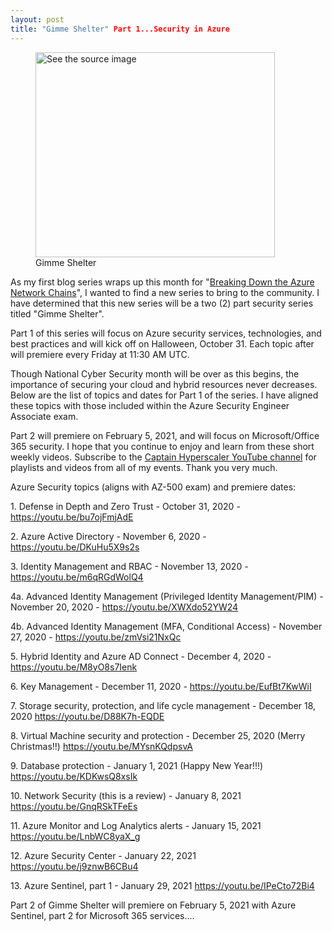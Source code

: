 ```yaml
---
layout: post
title: "Gimme Shelter" Part 1...Security in Azure
---
```


<!-- wp:image {"align":"center","width":383,"height":328} -->
<div class="wp-block-image"><figure class="aligncenter is-resized"><img alt="See the source image" width="383" height="328"/><figcaption>Gimme Shelter</figcaption></figure></div>
<!-- /wp:image -->

<!-- wp:paragraph -->
<p>As my first blog series wraps up this month for "<a href="https://captainhyperscaler.com/2020/08/06/breaking-down-the-azure-network-chain-youtube-series/" target="_blank" rel="noreferrer noopener">Breaking Down the Azure Network Chains</a>", I wanted to find a new series to bring to the community.  I have determined that this new series will be a two (2) part security series titled "Gimme Shelter".  </p>
<!-- /wp:paragraph -->

<!-- wp:paragraph -->
<p>Part 1 of this series will focus on Azure security services, technologies, and best practices and will kick off on Halloween, October 31.  Each topic after will premiere every Friday at 11:30 AM UTC.  </p>
<!-- /wp:paragraph -->

<!-- wp:paragraph -->
<p>Though National Cyber Security month will be over as this begins, the importance of securing your cloud and hybrid resources never decreases.  Below are the list of topics and dates for Part 1 of the series.  I have aligned these topics with those included within the Azure Security Engineer Associate exam.  </p>
<!-- /wp:paragraph -->

<!-- wp:paragraph -->
<p>Part 2 will premiere on February 5, 2021, and will focus on Microsoft/Office 365 security.  I hope that you continue to enjoy and learn from these short weekly videos.  Subscribe to the <a rel="noreferrer noopener" href="https://www.youtube.com/channel/UCIWicD_sUxH6EMH4ndG5NxQ" target="_blank">Captain Hyperscaler YouTube channel</a> for playlists and videos from all of my events. Thank you very much. </p>
<!-- /wp:paragraph -->

<!-- wp:paragraph -->
<p>Azure Security topics (aligns with AZ-500 exam) and premiere dates:</p>
<!-- /wp:paragraph -->

<!-- wp:paragraph -->
<p>1. Defense in Depth and Zero Trust - October 31, 2020 - <a href="https://youtu.be/bu7ojFmjAdE" target="_blank" rel="noreferrer noopener">https://youtu.be/bu7ojFmjAdE </a></p>
<!-- /wp:paragraph -->

<!-- wp:paragraph -->
<p>2. Azure Active Directory - November 6, 2020 - <a href="https://youtu.be/DKuHu5X9s2s" target="_blank" rel="noreferrer noopener">https://youtu.be/DKuHu5X9s2s</a></p>
<!-- /wp:paragraph -->

<!-- wp:paragraph -->
<p>3. Identity Management and RBAC - November 13, 2020 - <a href="https://youtu.be/m6qRGdWolQ4" target="_blank" rel="noreferrer noopener">https://youtu.be/m6qRGdWolQ4</a></p>
<!-- /wp:paragraph -->

<!-- wp:paragraph -->
<p>4a. Advanced Identity Management (Privileged Identity Management/PIM) - November 20, 2020 - <a href="https://youtu.be/XWXdo52YW24" target="_blank" rel="noreferrer noopener">https://youtu.be/XWXdo52YW24</a></p>
<!-- /wp:paragraph -->

<!-- wp:paragraph -->
<p>4b. Advanced Identity Management (MFA, Conditional Access) - November 27, 2020 - <a href="https://youtu.be/zmVsi21NxQc" target="_blank" rel="noreferrer noopener">https://youtu.be/zmVsi21NxQc</a></p>
<!-- /wp:paragraph -->

<!-- wp:paragraph -->
<p>5. Hybrid Identity and Azure AD Connect - December 4, 2020 - <a href="https://youtu.be/M8yO8s7Ienk" target="_blank" rel="noreferrer noopener">https://youtu.be/M8yO8s7Ienk</a></p>
<!-- /wp:paragraph -->

<!-- wp:paragraph -->
<p>6. Key Management - December 11, 2020 - <a href="https://youtu.be/EufBt7KwWiI" target="_blank" rel="noreferrer noopener">https://youtu.be/EufBt7KwWiI</a></p>
<!-- /wp:paragraph -->

<!-- wp:paragraph -->
<p>7. Storage security, protection, and life cycle management - December 18, 2020 <a href="https://youtu.be/D88K7h-EQDE" target="_blank" rel="noreferrer noopener">https://youtu.be/D88K7h-EQDE</a></p>
<!-- /wp:paragraph -->

<!-- wp:paragraph -->
<p>8. Virtual Machine security and protection - December 25, 2020 (Merry Christmas!!) <a href="https://youtu.be/MYsnKQdpsvA" target="_blank" rel="noreferrer noopener">https://youtu.be/MYsnKQdpsvA</a></p>
<!-- /wp:paragraph -->

<!-- wp:paragraph -->
<p>9. Database protection - January 1, 2021 (Happy New Year!!!) <a href="https://youtu.be/KDKwsQ8xsIk" target="_blank" rel="noreferrer noopener">https://youtu.be/KDKwsQ8xsIk</a></p>
<!-- /wp:paragraph -->

<!-- wp:paragraph -->
<p>10. Network Security (this is a review) - January 8, 2021 <a href="https://youtu.be/GnqRSkTFeEs" target="_blank" rel="noreferrer noopener">https://youtu.be/GnqRSkTFeEs</a></p>
<!-- /wp:paragraph -->

<!-- wp:paragraph -->
<p>11. Azure Monitor and Log Analytics alerts - January 15, 2021 <a rel="noreferrer noopener" href="https://youtu.be/LnbWC8yaX_g" target="_blank">https://youtu.be/LnbWC8yaX_g</a></p>
<!-- /wp:paragraph -->

<!-- wp:paragraph -->
<p>12. Azure Security Center - January 22, 2021 <a href="https://youtu.be/j9znwB6CBu4" target="_blank" rel="noreferrer noopener">https://youtu.be/j9znwB6CBu4</a></p>
<!-- /wp:paragraph -->

<!-- wp:paragraph -->
<p>13. Azure Sentinel, part 1 - January 29, 2021 <a href="https://youtu.be/IPeCto72Bi4" target="_blank" rel="noreferrer noopener">https://youtu.be/IPeCto72Bi4</a></p>
<!-- /wp:paragraph -->

<!-- wp:paragraph -->
<p>Part 2 of Gimme Shelter will premiere on February 5, 2021 with Azure Sentinel, part 2 for Microsoft 365 services....</p>
<!-- /wp:paragraph -->